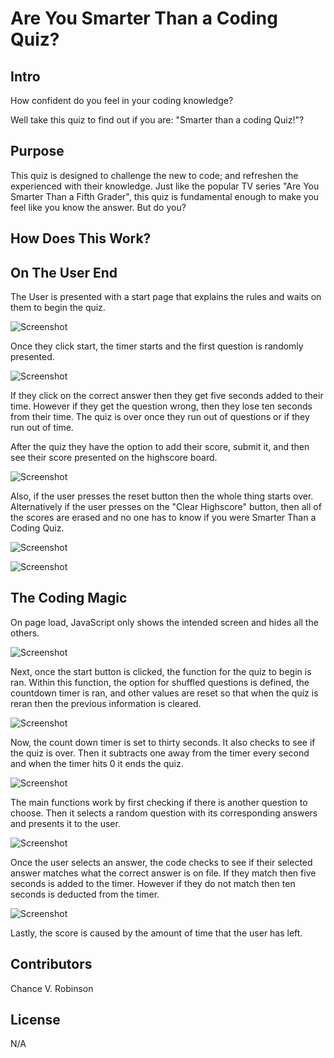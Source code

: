 # Are You Smarter Than a Coding Quiz?

## Intro

How confident do you feel in your coding knowledge?

Well take this quiz to find out if you are: "Smarter than a coding Quiz!"?

## Purpose 

This quiz is designed to challenge the new to code; and refreshen the experienced with their knowledge. Just like the popular TV series "Are You Smarter Than a Fifth Grader", this quiz is fundamental enough to make you feel like you know the answer. But do you?

## How Does This Work?

## On The User End

The User is presented with a start page that explains the rules and waits on them to begin the quiz.

![Screenshot](https://github.com/chancevaughn/coding-quiz/blob/main/Images/Main-Page.png)

Once they click start, the timer starts and the first question is randomly presented.

![Screenshot](https://github.com/chancevaughn/coding-quiz/blob/main/Images/Quiz-Start.png)

If they click on the correct answer then they get five seconds added to their time. However if they get the question wrong, then they lose ten seconds from their time. The quiz is over once they run out of questions or if they run out of time. 

After the quiz they have the option to add their score, submit it, and then see their score presented on the highscore board.

![Screenshot](https://github.com/chancevaughn/coding-quiz/blob/main/Images/Time's-Up.png)

Also, if the user presses the reset button then the whole thing starts over. Alternatively if the user presses on the "Clear Highscore" button, then all of the scores are erased and no one has to know if you were Smarter Than a Coding Quiz.

![Screenshot](https://github.com/chancevaughn/coding-quiz/blob/main/Images/Highscore-Page.png)

![Screenshot](https://github.com/chancevaughn/coding-quiz/blob/main/Images/Highscore-Page-Cleared.png)

## The Coding Magic

On page load, JavaScript only shows the intended screen and hides all the others.

![Screenshot](https://github.com/chancevaughn/coding-quiz/blob/main/Images/c-Page-Load.png)

Next, once the start button is clicked, the function for the quiz to begin is ran. Within this function, the option for shuffled questions is defined, the countdown timer is ran, and other values are reset so that when the quiz is reran then the previous information is cleared.

![Screenshot](https://github.com/chancevaughn/coding-quiz/blob/main/Images/c-Quiz-Start.png)

Now, the count down timer is set to thirty seconds. It also checks to see if the quiz is over. Then it subtracts one away from the timer every second and when the timer hits 0 it ends the quiz.

![Screenshot](https://github.com/chancevaughn/coding-quiz/blob/main/Images/c-Countdown-Timer.png)

The main functions work by first checking if there is another question to choose. Then it selects a random question with its corresponding answers and presents it to the user.

![Screenshot](https://github.com/chancevaughn/coding-quiz/blob/main/Images/c-Present-Question.png)

Once the user selects an answer, the code checks to see if their selected answer matches what the correct answer is on file. If they match then five seconds is added to the timer. However if they do not match then ten seconds is deducted from the timer.

![Screenshot](https://github.com/chancevaughn/coding-quiz/blob/main/Images/c-Answer-Check.png)

Lastly, the score is caused by the amount of time that the user has left.

## Contributors

Chance V. Robinson

## License

N/A